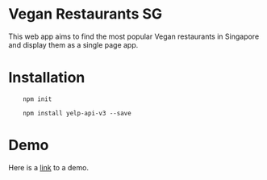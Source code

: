 # Vegan Restaurants SG

This web app aims to find the most popular Vegan restaurants in Singapore and display them as a single page app. 


# Installation
```
    npm init
```
```
    npm install yelp-api-v3 --save
```

# Demo 
Here is a [link]() to a demo.
